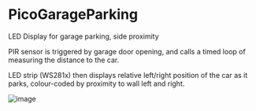 # PicoGarageParking
LED Display for garage parking, side proximity

PIR sensor is triggered by garage door opening, and calls a timed loop of measuring the distance to the car.

LED strip (WS281x) then displays relative left/right position of the car as it parks, colour-coded by proximity to wall left and right.

![image](https://user-images.githubusercontent.com/13099660/120067865-e6ee3200-c0d1-11eb-9a6f-6668ac88566a.png)


